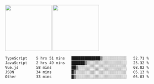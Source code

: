 <img src="https://github-readme-stats.vercel.app/api?username=Dream4ever&count_private=true&show_icons=true&theme=tokyonight" height="150" /> <img src="https://github-readme-stats.vercel.app/api/top-langs/?username=Dream4ever&count_private=true&show_icons=true&theme=tokyonight&langs_count=5&layout=compact" height="150" />

<!--START_SECTION:waka-->

```txt
TypeScript    5 hrs 51 mins   █████████████▒░░░░░░░░░░░   52.71 %
JavaScript    2 hrs 49 mins   ██████▒░░░░░░░░░░░░░░░░░░   25.32 %
Vue.js        58 mins         ██▒░░░░░░░░░░░░░░░░░░░░░░   08.82 %
JSON          34 mins         █▒░░░░░░░░░░░░░░░░░░░░░░░   05.13 %
Other         33 mins         █▒░░░░░░░░░░░░░░░░░░░░░░░   05.03 %
```

<!--END_SECTION:waka-->
